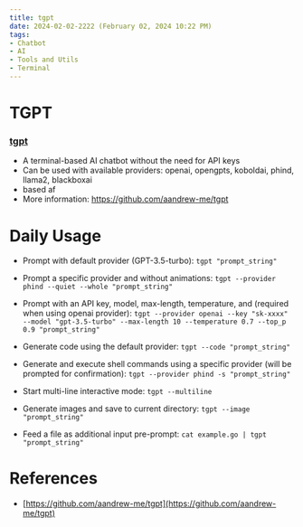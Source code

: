 ```yaml
---
title: tgpt
date: 2024-02-02-2222 (February 02, 2024 10:22 PM)
tags:
- Chatbot
- AI
- Tools and Utils
- Terminal
---
```


# TGPT
### [tgpt](https://github.com/aandrew-me/tgpt)
- A terminal-based AI chatbot without the need for API keys
- Can be used with available providers: openai, opengpts, koboldai, phind, llama2, blackboxai
- based af
- More information: https://github.com/aandrew-me/tgpt

# Daily Usage
- Prompt with default provider (GPT-3.5-turbo):
`tgpt "prompt_string"`

- Prompt a specific provider and without animations:
`tgpt --provider phind --quiet --whole "prompt_string"`

- Prompt with an API key, model, max-length, temperature, and  (required when using openai provider):
`tgpt --provider openai --key "sk-xxxx" --model "gpt-3.5-turbo" --max-length 10 --temperature 0.7 --top_p 0.9 "prompt_string"`

- Generate code using the default provider:
`tgpt --code "prompt_string"`

- Generate and execute shell commands using a specific provider (will be prompted for confirmation):
`tgpt --provider phind -s "prompt_string"`

- Start multi-line interactive mode:
`tgpt --multiline`

- Generate images and save to current directory:
`tgpt --image "prompt_string"`

- Feed a file as additional input pre-prompt:
`cat example.go | tgpt "prompt_string"`

# References
- [https://github.com/aandrew-me/tgpt](https://github.com/aandrew-me/tgpt)
